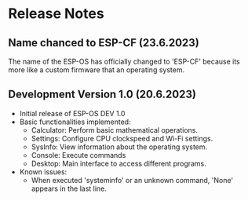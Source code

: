 # Release Notes

## Name chanced to ESP-CF (23.6.2023)
The name of the ESP-OS has officially changed to 'ESP-CF' because its more like a custom firmware that an operating system.

## Development Version 1.0 (20.6.2023)
- Initial release of ESP-OS DEV 1.0
- Basic functionalities implemented:
  - Calculator: Perform basic mathematical operations.
  - Settings: Configure CPU clockspeed and Wi-Fi settings.
  - SysInfo: View information about the operating system.
  - Console: Execute commands
  - Desktop: Main interface to access different programs.
- Known issues:
  - When executed 'systeminfo' or an unknown command, 'None' appears in the last line.
